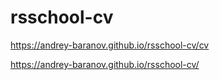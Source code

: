 # rsschool-cv
https://andrey-baranov.github.io/rsschool-cv/cv

https://andrey-baranov.github.io/rsschool-cv/
